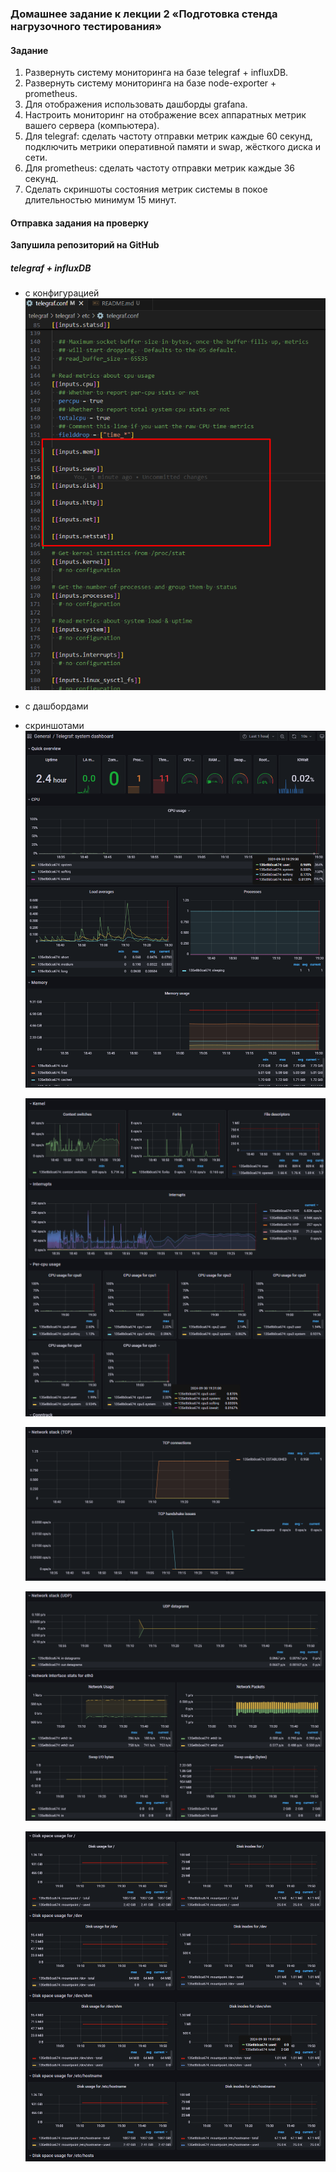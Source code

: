### Домашнее задание к лекции 2 «‎Подготовка стенда нагрузочного тестирования»
#### Задание  

1. Развернуть систему мониторинга на базе telegraf + influxDB.
2. Развернуть систему мониторинга на базе node-exporter + prometheus.
3. Для отображения использовать дашборды grafana.
4. Настроить мониторинг на отображение всех аппаратных метрик вашего сервера (компьютера).
5. Для telegraf: сделать частоту отправки метрик каждые 60 секунд, подключить метрики оперативной памяти и swap, жёсткого диска и сети.
6. Для prometheus: сделать частоту отправки метрик каждые 36 секунд.
7. Сделать скриншоты состояния метрик системы в покое длительностью минимум 15 минут.  

#### Отправка задания на проверку  
  
**Запушила репозиторий на GitHub**
##### telegraf + influxDB
- с конфигурацией
  ![telegraf.conf](./telegraf/screenshots/1.png)
- с дашбордами
- скриншотами
  ![general](./telegraf/screenshots/2.png)  

  ![cpu](./telegraf/screenshots/3.png)  

  ![TCP](./telegraf/screenshots/4.png)  

  ![upd](./telegraf/screenshots/5.png)  

  ![disk](./telegraf/screenshots/6.png)